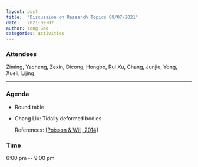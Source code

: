 ```yaml
---
layout: post
title:  "Discussion on Research Topics 09/07/2021"
date:   2021-09-07
author: Yong Gao
categories: activities
---
```



### Attendees

Ziming, Yacheng, Zexin, Dicong,  Hongbo, Rui Xu, Chang, Junjie, Yong, Xueli, Lijing

---

### Agenda

- Round table
- Chang Liu: Tidally deformed bodies

  References: [[Poisson & Will, 2014]](https://www.cambridge.org/9781107032866)


### Time

6:00 pm -- 9:00 pm
